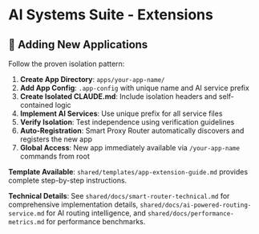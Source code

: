 # AI Systems Suite - Extensions

## 🔧 Adding New Applications

Follow the proven isolation pattern:

1. **Create App Directory**: `apps/your-app-name/`
2. **Add App Config**: `.app-config` with unique name and AI service prefix
3. **Create Isolated CLAUDE.md**: Include isolation headers and self-contained logic
4. **Implement AI Services**: Use unique prefix for all service files
5. **Verify Isolation**: Test independence using verification guidelines
6. **Auto-Registration**: Smart Proxy Router automatically discovers and registers the new app
7. **Global Access**: New app immediately available via `/your-app-name` commands from root

**Template Available**: `shared/templates/app-extension-guide.md` provides complete step-by-step instructions.

**Technical Details**: See `shared/docs/smart-router-technical.md` for comprehensive implementation details, `shared/docs/ai-powered-routing-service.md` for AI routing intelligence, and `shared/docs/performance-metrics.md` for performance benchmarks.